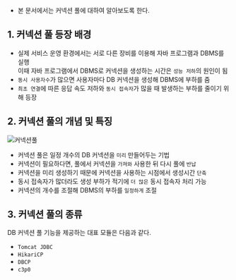 * 본 문서에서는 커넥션 풀에 대하여 알아보도록 한다.

## 1. 커넥션 풀 등장 배경
* 실제 서비스 운영 환경에서는 서로 다른 장비를 이용해 자바 프로그램과 DBMS를 실행  
  이때 자바 프로그램에서 DBMS로 커넥션을 생성하는 시간은 `성능 저하`의 원인이 됨    
* `동시 사용자수`가 많으면 사용자마다 DB 커넥션을 생성해 DBMS에 부하를 줌  
* `최초 연결`에 따른 응답 속도 저하와 `동시 접속자`가 많을 때 발생하는 부하를 줄이기 위해 등장  

## 2. 커넥션 풀의 개념 및 특징  
![커넥션풀](/uploads/f52872cc00df1ae4e4141c578dd31721/커넥션풀.jpg)
* 커넥션 풀은 일정 개수의 DB 커넥션을 `미리` 만들어두는 기법  
* 커넥션이 필요하다면, 풀에서 커넥션을 `가져와` 사용한 뒤 다시 풀에 `반납`  
* 커넥션을 미리 생성하기 때문에 커넥션을 사용하는 시점에서 생성시간 `단축`  
* 동시 접속자가 많더라도 생성 부하가 적기에 `더 많은` 동시 접속자 처리 가능  
* 커넥션의 개수를 조절해 DBMS의 부하를 `일정하게` 조절  

## 3. 커넥션 풀의 종류  
DB 커넥션 풀 기능을 제공하는 대표 모듈은 다음과 같다.  
* `Tomcat JDBC`  
* `HikariCP`  
* `DBCP`  
* `c3p0`  